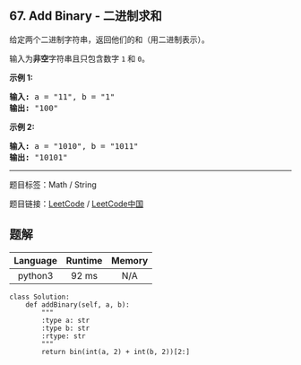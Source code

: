 ## 67. Add Binary - 二进制求和

<!--If you want to use the English description, use `question.content` instead-->

<p>给定两个二进制字符串，返回他们的和（用二进制表示）。</p>

<p>输入为<strong>非空</strong>字符串且只包含数字&nbsp;<code>1</code>&nbsp;和&nbsp;<code>0</code>。</p>

<p><strong>示例&nbsp;1:</strong></p>

<pre><strong>输入:</strong> a = &quot;11&quot;, b = &quot;1&quot;
<strong>输出:</strong> &quot;100&quot;</pre>

<p><strong>示例&nbsp;2:</strong></p>

<pre><strong>输入:</strong> a = &quot;1010&quot;, b = &quot;1011&quot;
<strong>输出:</strong> &quot;10101&quot;</pre>



-----

题目标签：Math / String

题目链接：[LeetCode](https://leetcode.com/problems/add-binary/description/)  /  [LeetCode中国](https://leetcode-cn.com/problems/add-binary/description/)

## 题解



| Language | Runtime | Memory |
|:---:|:---:|:---:|
| python3  | 92  ms | N/A |

```python3
class Solution:
    def addBinary(self, a, b):
        """
        :type a: str
        :type b: str
        :rtype: str
        """
        return bin(int(a, 2) + int(b, 2))[2:]
```
